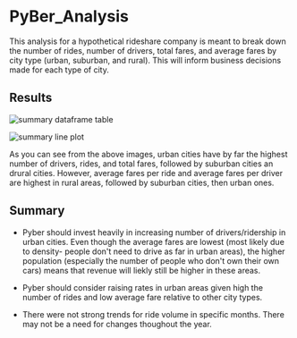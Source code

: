 # PyBer_Analysis

This analysis for a hypothetical rideshare company is meant to break down the number of rides, number of drivers, total fares, and average fares by city type (urban, suburban, and rural). This will inform business decisions made for each type of city.

## Results

![summary dataframe table]("/Analysis/summary_table.png")

![summary line plot]("/Analysis/PyBer_fare_summary.png")

As you can see from the above images, urban cities have by far the highest number of drivers, rides, and total fares, followed by suburban cities an drural cities. However, average fares per ride and average fares per driver are highest in rural areas, followed by suburban cities, then urban ones.

## Summary

- Pyber should invest heavily in increasing number of drivers/ridership in urban cities. Even though the average fares are lowest (most likely due to density- people don't need to drive as far in urban areas), the higher population (especially the number of people who don't own their own cars) means that revenue will liekly still be higher in these areas.

- Pyber should consider raising rates in urban areas given high the number of rides and low average fare relative to other city types.

- There were not strong trends for ride volume in specific months. There may not be a need for changes thoughout the year.
